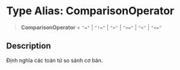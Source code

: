 # Type Alias: ComparisonOperator

> **ComparisonOperator** = `"="` \| `"!="` \| `">"` \| `">="` \| `"<"` \| `"<="`

## Description

Định nghĩa các toán tử so sánh cơ bản.
